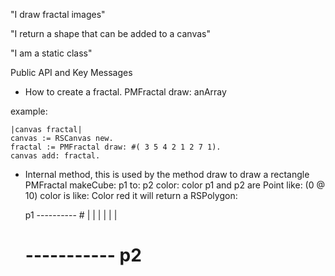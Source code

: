 "I draw fractal images"

"I return a shape that can be added to a canvas"

"I am a static class"

Public API and Key Messages

- How to create a fractal.
	PMFractal draw: anArray  

example:

```st
|canvas fractal|
canvas := RSCanvas new.
fractal := PMFractal draw: #( 3 5 4 2 1 2 7 1).
canvas add: fractal.
```

- Internal method, this is used by the method draw to draw a rectangle
	PMFractal makeCube: p1 to: p2  color: color
	p1 and p2 are Point like:	 (0 @ 10)
	color is like:	 Color red
	it will return a RSPolygon:

	p1 ---------- #
	|				  |
	|				  |
	|				  |
	# ----------- p2